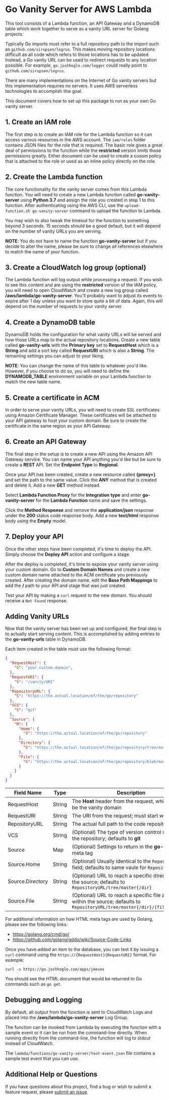# Go Vanity Server for AWS Lambda

This tool consists of a Lambda function, an API Gateway and a DynamoDB table which work together to serve as a vanity URL server for Golang projects.

Typically Go imports must refer to a full repository path to the import such as `github.com/sirupsen/logrus`.  This makes moving repository locations difficult as all code which refers to those locations has to be updated.  Instead, a Go vanity URL can be used to redirect requests to any location possible.  For example, `go.joshhogle.com/logger` could really point to `github.com/sirupsen/logrus`.

There are many implementations on the Internet of Go vanity servers but this implementation requires no servers.  It uses AWS serverless technologies to accomplish this goal.

This document covers how to set up this package to run as your own Go vanity server.

## 1. Create an IAM role

The first step is to create an IAM role for the Lambda function so it can access various resources in the AWS account.  The `iam/roles` folder contains JSON files for the role that is required.  The basic role gives a great deal of permissions to the function while the **restricted** version limits those permissions greatly.  Either document can be used to create a cusom policy that is attached to the role or used as an inline policy directly on the role.

## 2. Create the Lambda function

The core functionality for the vanity server comes from this Lambda function.  You will need to create a new Lambda function called **go-vanity-server** using **Python 3.7** and assign the role you created in step 1 to this function.  After authenticating using the AWS CLI, use the `upload-function.sh go-vanity-server` command to upload the function to Lambda.

You may wish to also tweak the timeout for the function to something beyond 3 seconds.  15 seconds should be a good default, but it will depend on the number of vanity URLs you are serving.

**NOTE**: You do not have to name the function **go-vanity-server** but if you decide to alter the name, please be sure to change all references elsewhere to match the name of your function.

## 3. Create a CloudWatch log group (optional)

The Lambda function will log output while processing a request.  If you wish to see this content and are using the **restricted** version of the IAM policy, you will need to open CloudWatch and create a new log group called **/aws/lambda/go-vanity-server**.  You'll probably want to adjust its events to expire after 1 day unless you want to store quite a bit of data.  Again, this will depend on the number of requests to your vanity server.

## 4. Create a DynamoDB table

DynamoDB holds the configuration for what vanity URLs will be served and how those URLs map to the actual repository locations.  Create a new table called **go-vanity-urls** with the **Primary key** set to **RequestHost** which is a **String** and add a sort key called **RequestURI** which is also a **String**.  The remaining settings you can adjust to your liking.

**NOTE**: You can change the name of this table to whatever you'd like.  However, if you choose to do so, you will need to define the **DYNAMODB_TABLE** environment variable on your Lambda function to match the new table name.

## 5. Create a certificate in ACM

In order to serve your vanity URLs, you will need to create SSL certificates using Amazon Certificate Manager.  These certificates will be attached to your API gateway to host your custom domain.  Be sure to create the certificate in the same region as your API Gateway.

## 6. Create an API Gateway

The final step in the setup is to create a new API using the Amazon API Gateway service.  You can name your API anything you'd like but be sure to create a **REST** API.  Set the **Endpoint Type** to **Regional**.

Once your API has been created, create a new resource called **{proxy+}** and set the path to the same value.  Click the **ANY** method that is created and delete it.  Add a new **GET** method instead.

Select **Lambda Function Proxy** for the **Integration type** and enter **go-vanity-server** for the **Lambda Function** name and save the settings.

Click the **Method Response** and remove the **application/json** response under the **200** status code response body.  Add a new **text/html** response body using the **Empty** model.

## 7. Deploy your API

Once the other steps have been completed, it's time to deploy the API.  Simply choose the **Deploy API** action and configure a stage.

After the deploy is completed, it's time to expose your vanity server using your custom domain.  Go to **Custom Domain Names** and create a new custom domain name attached to the ACM certificate you previously created.  After creating the domain name, edit the **Base Path Mappings** to add the **/** path to your API and stage that was just created.

Test your API by making a `curl` request to the new domain.  You should receive a `Not Found` response.

## Adding Vanity URLs

Now that the vanity server has been set up and configured, the final step is to actually start serving content.  This is accomplished by adding entries to the **go-vanity-urls** table in DynamoDB.

Each item created in the table must use the following format:

```json
{
  "RequestHost": {
    "S": "your.custom.domain",
  },
  "RequestURI": {
    "S": "/vanity/URI"
  },
  "RepositoryURL": {
    "S": "https://the.actual.location/of/the/go/repository"
  },
  "VCS": {
    "S": "git"
  },
  "Source": {
    "M": {
      "Home": {
        "S": "https://the.actual.location/of/the/go/repository"
      },
      "Directory": {
        "S": "https://the.actual.location/of/the/go/repository/tree/master{/dir}"
      },
      "File": {
        "S": "https://the.actual.location/of/the/go/repository/blob/master{/dir}/{file}#L{line}"
      }
    }
  }
}
```

| **Field Name** | **Type** | **Description** |
|------------|------|-------------|
| RequestHost | String | The **Host** header from the request, which should be the vanity domain |
| RequestURI  | String | The URI from the request; must start with a `/` |
| RepositoryURL | String | The actual full path to the code repository |
| VCS | String | (Optional) The type of version control system for the repository; defaults to **git** |
| Source | Map | (Optional) Settings to return in the **go-source** meta tag |
| Source.Home | String | (Optional) Usually identical to the `RepositoryURL` field; defaults to same vaule for `RepositoryURL` |
| Source.Directory | String | (Optional) URL to reach a specific directory within the source; defaults to `RepositoryURL/tree/master{/dir}` |
| Source.File | String | (Optional) URL to reach a specific file and line within the source; defaults to `RepositoryURL/tree/master{/dir}/{file}#L{line}` |

For additional information on how HTML meta tags are used by Golang, please see the following links:

- <https://golang.org/cmd/go/>
- <https://github.com/golang/gddo/wiki/Source-Code-Links>

Once you have added an item to the database, you can test it by issuing a `curl` command using the `https://{RequestHost}{RequestURI}` format.  For example:

`curl -s https://go.joshhogle.com/apps/jeeves`

You should see the HTML document that would be returned to Go commands such as `go get`.

## Debugging and Logging

By default, all output from the function is sent to CloudWatch Logs and placed into the **/aws/lambda/go-vanity-server** Log Group.

The function can be invoked from Lambda by executing the function with a sample event or it can be run from the command-line directly.  When running directly from the command-line, the function will log to stdout instead of CloudWatch.

The `lambda/functions/go-vanity-server/test-event.json` file contains a sample test event that you can use.

## Additional Help or Questions

If you have questions about this project, find a bug or wish to submit a feature request, please [submit an issue](https://github.com/josh-hogle/go-vanity-server/issues).
